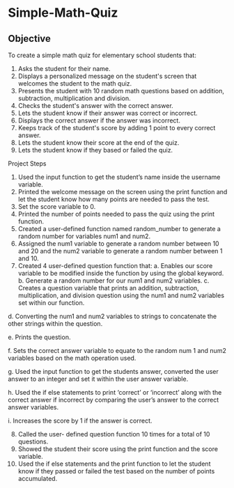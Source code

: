 # Simple-Math-Quiz

## Objective
To create a simple math quiz for elementary school students that:
 1. Asks the student for their name.
 2. Displays a personalized message on the student's screen that welcomes the 
    student to the math quiz.
 3. Presents the student with 10 random math questions based on addition, 
    subtraction, multiplication and division.
 4. Checks the student's answer with the correct answer.
 5. Lets the student know if their answer was correct or incorrect.
 6. Displays the correct answer if the answer was incorrect.
 7. Keeps track of the student's score by adding 1 point to every correct 
    answer.
 8. Lets the student know their score at the end of the quiz.
 9. Lets the student know if they based or failed the quiz.     

Project Steps
1.	Used the input function to get the student’s name inside the username variable.
2.	Printed the welcome message on the screen using the print function and let the student know how many points are needed to pass the test.
3.	Set the score variable to 0.
4.	Printed the number of points needed to pass the quiz using the print function.
5.	Created a user-defined function named random_number to generate a random number for variables num1 and num2.
6.	Assigned the num1 variable to generate a random number between 10 and 20 and the num2 variable to generate a random number between 1 and 10.
7.	Created 4 user-defined question function that:
a.	Enables our score variable to be modified inside the function by using the global keyword.
b.	Generate a random number for our num1 and num2 variables. 
c.	Creates a question variable that prints an addition, subtraction, multiplication, and division question using the num1 and num2 variables set within our function.

d.	Converting the num1 and num2 variables to strings to concatenate the other strings within the question.

e.	Prints the question.

f.	Sets the correct answer variable to equate to the random num 1 and num2 variables based on the math operation used.

g.	Used the input function to get the students answer, converted the user answer to an integer and set it within the user answer variable.

h.	Used the if else statements to print ‘correct’ or ‘incorrect’ along with the correct answer if incorrect by comparing the user’s answer to the correct answer variables.

i.	Increases the score by 1 if the answer is correct.

8.	Called the user- defined question function 10 times for a total of 10 questions.
9.	Showed the student their score using the print function and the score variable.
10.	Used the if else statements and the print function to let the student know if they passed or failed the test based on the number of points accumulated.
